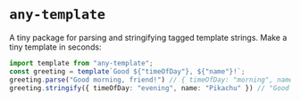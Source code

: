 # `any-template`

A tiny package for parsing and stringifying tagged template strings. Make a tiny template in seconds:

```typescript
import template from "any-template";
const greeting = template`Good ${"timeOfDay"}, ${"name"}!`;
greeting.parse("Good morning, friend!") // { timeOfDay: "morning", name: "friend" }
greeting.stringify({ timeOfDay: "evening", name: "Pikachu" }) // "Good evening, Pikachu!"
```
